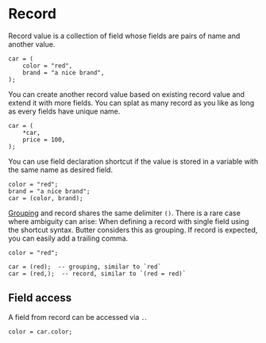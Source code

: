 # Record

Record value is a collection of field whose fields are pairs of name and another value.

```butter
car = (
    color = "red",
    brand = "a nice brand",
);
```

You can create another record value based on existing record value and extend it with more fields. You can splat as many record as you like as long as every fields have unique name.

```butter
car = (
    *car,
    price = 100,
);
```

You can use field declaration shortcut if the value is stored in a variable with the same name as desired field.

```butter
color = "red";
brand = "a nice brand";
car = (color, brand);
```

[Grouping] and record shares the same delimiter `()`. There is a rare case where ambiguity can arise: When defining a record with single field using the shortcut syntax. Butter considers this as grouping. If record is expected, you can easily add a trailing comma.

[Grouping]: ./group.md

```butter
color = "red";

car = (red);  -- grouping, similar to `red`
car = (red,);  -- record, similar to `(red = red)`
```

## Field access

A field from record can be accessed via `.`.

```butter
color = car.color;
```
